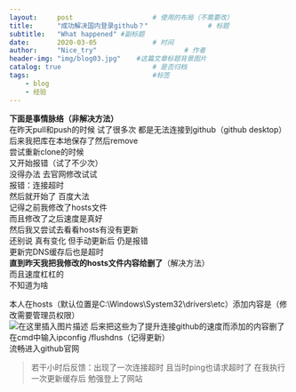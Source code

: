 ```yaml
---
layout:     post                    # 使用的布局（不需要改）
title:      "成功解决国内登录github？"               # 标题 
subtitle:   "What happened" #副标题
date:       2020-03-05              # 时间
author:     "Nice_try"                      # 作者
header-img: "img/blog03.jpg"    #这篇文章标题背景图片
catalog: true                       # 是否归档
tags:                               #标签
    - blog
    - 经验
---
```


**下面是事情脉络（非解决方法）**  
在昨天pull和push的时候   试了很多次  都是无法连接到github（github desktop）  
后来我把库在本地保存了然后remove  
尝试重新clone的时候  
又开始报错（试了不少次）  
没得办法  去官网修改试试  
报错：连接超时  
然后就开始了 百度大法  
记得之前我修改了hosts文件  
而且修改了之后速度是真好  
然后我又尝试去看看hosts有没有更新  
还别说   真有变化   但手动更新后  仍是报错   
更新完DNS缓存后也是超时  
**直到昨天我把我修改的hosts文件内容给删了**（解决方法）  
而且速度杠杠的  
不知道为啥

本人在hosts（默认位置是C:\Windows\System32\drivers\etc）添加内容是（修改需要管理员权限）   
![在这里插入图片描述](https://img-blog.csdnimg.cn/20200306082211488.png)
后来把这些为了提升连接github的速度而添加的内容删了  
在cmd中输入ipconfig /flushdns（记得更新）   
流畅进入github官网 

>若干小时后反馈：出现了一次连接超时  且当时ping也请求超时了  在我执行一次更新缓存后  勉强登上了网站
